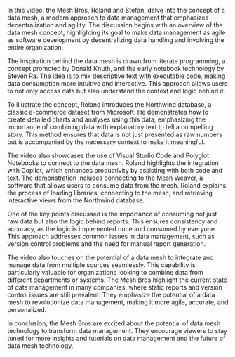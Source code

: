 ﻿---
Title: "What is a Data Mesh"
Abstract: >
  In this article, we explain the basic concepts of a data mesh. 
  We show that not just data should be shared but entire layout areas. 
  In an age of hyper-personalization, we believe that reporting should be personalized 
  for each receiving party.
Published: "2025-01-03"
VideoUrl: "https://www.youtube.com/embed/a7sARIKDpXg?si=j-WE7F7qr-mVTq8z"
VideoDuration: "00:12:47"
VideoTitle: "Data Mesh Explained: The Future of Agile Data Management"
VideoTagLine: "Decentralize your Data Management"
VideoTranscript: "transcripts/What is a Data Mesh.txt"
Thumbnail: "images/DataMesh.jpeg"
Authors:
  - "Roland Bürgi"
Tags:
  - "Documentation"
  - "Conceptual"
  - "Mesh"
---

In this video, the Mesh Bros, Roland and Stefan, delve into the concept of a data mesh, a modern approach to data management that emphasizes decentralization and agility. The discussion begins with an overview of the data mesh concept, highlighting its goal to make data management as agile as software development by decentralizing data handling and involving the entire organization.

The inspiration behind the data mesh is drawn from literate programming, a concept promoted by Donald Knuth, and the early notebook technology by Steven Ra. The idea is to mix descriptive text with executable code, making data consumption more intuitive and interactive. This approach allows users to not only access data but also understand the context and logic behind it.

To illustrate the concept, Roland introduces the Northwind database, a classic e-commerce dataset from Microsoft. He demonstrates how to create detailed charts and analyses using this data, emphasizing the importance of combining data with explanatory text to tell a compelling story. This method ensures that data is not just presented as raw numbers but is accompanied by the necessary context to make it meaningful.

The video also showcases the use of Visual Studio Code and Polyglot Notebooks to connect to the data mesh. Roland highlights the integration with Copilot, which enhances productivity by assisting with both code and text. The demonstration includes connecting to the Mesh Weaver, a software that allows users to consume data from the mesh. Roland explains the process of loading libraries, connecting to the mesh, and retrieving interactive views from the Northwind database.

One of the key points discussed is the importance of consuming not just raw data but also the logic behind reports. This ensures consistency and accuracy, as the logic is implemented once and consumed by everyone. This approach addresses common issues in data management, such as version control problems and the need for manual report generation.

The video also touches on the potential of a data mesh to integrate and manage data from multiple sources seamlessly. This capability is particularly valuable for organizations looking to combine data from different departments or systems. The Mesh Bros highlight the current state of data management in many companies, where static reports and version control issues are still prevalent. They emphasize the potential of a data mesh to revolutionize data management, making it more agile, accurate, and personalized.

In conclusion, the Mesh Bros are excited about the potential of data mesh technology to transform data management. They encourage viewers to stay tuned for more insights and tutorials on data management and the future of data mesh technology.